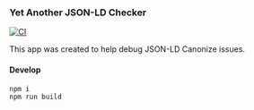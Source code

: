 ### Yet Another JSON-LD Checker

[![CI](https://github.com/transmute-industries/v.jsld.org/actions/workflows/ci.yml/badge.svg)](https://github.com/transmute-industries/v.jsld.org/actions/workflows/ci.yml)

This app was created to help debug JSON-LD Canonize issues.

#### Develop

```
npm i
npm run build
```
